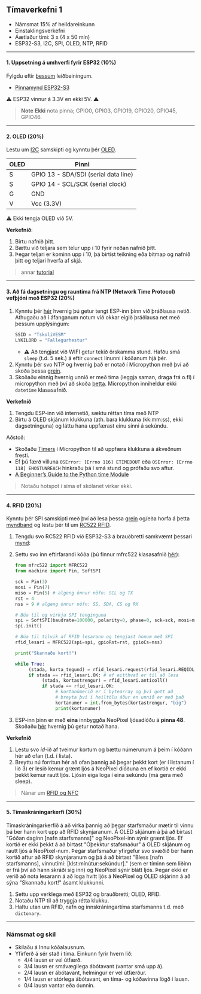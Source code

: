 
## Tímaverkefni 1 

- Námsmat 15% af heildareinkunn
- Einstaklingsverkefni
- Áætlaður tími: 3 x (4 x 50 mín)
- ESP32-S3, I2C, SPI, OLED, NTP, RFID 

---

#### 1. Uppsetning á umhverfi fyrir ESP32 (10%)
Fylgdu eftir [þessum](https://github.com/VESM2VT/ESP32/blob/main/verkefni/Timaverkefni0.md) leiðbeiningum. 

- [Pinnamynd ESP32-S3](https://github.com/Freenove/Freenove_ESP32_S3_WROOM_Board/blob/main/ESP32S3_Pinout.png)

:warning: ESP32 vinnur á 3.3V en ekki 5V. :warning:

> **Note**
> **Ekki** nota pinna; GPIO0, GPIO3, GPIO19, GPIO20, GPIO45, GPIO46. 

<!-- 
> [ESP32](https://lastminuteengineers.com/getting-started-with-esp32/) (önnur týpa) ásamt [ESP32 Pinout útskýringum](https://lastminuteengineers.com/esp32-pinout-reference/).
> ESP32 notast við 3.3V logic levels fyrir samskipti. Það er ekki hægt að vinna með íhluti sem krefjast 5V logic.
-->

---

#### 2. OLED (20%)

Lestu um [I2C](https://www.circuitbasics.com/basics-of-the-i2c-communication-protocol/) samskipti og kynntu þér [OLED](https://www.donskytech.com/micropython-interfacing-with-ssd1306-oled-display/).

OLED | Pinni
--- | ---
S | GPIO 13 - SDA/SDI (serial data line)
S | GPIO 14 - SCL/SCK (serial clock)
G | GND 
V | Vcc (3.3V)

:warning: Ekki tengja OLED við 5V.

**Verkefnið**:
1. Birtu nafnið þitt.
1. Bættu við teljara sem telur upp í 10 fyrir neðan nafnið þitt.
1. Þegar teljari er kominn upp í 10, þá birtist teikning eða bitmap og nafnið þitt og teljari hverfa af skjá.

> annar [tutorial](https://randomnerdtutorials.com/micropython-oled-display-esp32-esp8266/)

<!--
 _notar breytur_
- [ssd1306 library](https://pypi.org/project/micropython-ssd1306/) _nýja safnið (vísað í grein)_
- [ssd1306](https://github.com/VESM3/IOT/blob/main/Kodi/ssd1306.py) micropython safnið frá Adafruit. _read only núna_
- [Adafruit_GFX](https://randomnerdtutorials.com/micropython-ssd1306-oled-scroll-shapes-esp32-esp8266/)  Display Scroll Functions and Draw Shapes _**deprecated**_ <br> 
-->

---

#### 3. Að fá dagsetningu og rauntíma frá NTP (Network Time Protocol) vefþjóni með ESP32 (20%)

1. Kynntu þér [hér](https://docs.micropython.org/en/latest/esp32/quickref.html#wlan) hvernig þú getur tengt ESP-inn þinn við þráðlausa netið. Athugaðu að í áfanganum notum við okkar eigið þráðlausa net með þessum upplýsingum:
     ```python
     SSID = "TskoliVESM"
     LYKILORD = "Fallegurhestur"
     ```
     - ⚠️ Að tengjast við WIFI getur tekið örskamma stund. Hafðu smá `sleep` (t.d. 5 sek.) á eftir `connect` línunni í kóðanum hjá þér.
1. Kynntu þér svo NTP og hvernig það er notað í Micropython með því að skoða þessa [grein](https://bhave.sh/micropython-ntp/).
1. Skoðaðu einnig hvernig unnið er með tíma (leggja saman, draga frá o.fl) í micropython með því að skoða [þetta](https://docs.micropython.org/en/latest/library/time.html). Micropython inniheldur ekki `datetime` klasasafnið.

**Verkefnið**
1. Tengdu ESP-inn við internetið, sæktu réttan tíma með NTP
2. Birtu á OLED skjánum klukkuna (ath. bara klukkuna (kk:mm:ss), ekki dagsetninguna) og láttu hana uppfærast einu sinni á sekúndu.

Aðstoð:
 - Skoðaðu [Timers](https://docs.micropython.org/en/latest/esp32/quickref.html#timers) í Micropython til að uppfæra klukkuna á ákveðnum fresti.
 - Ef þú færð villuna `OSError: [Errno 116] ETIMEDOUT` eða `OSError: [Errno 118] EHOSTUNREACH` hinkraðu þá í smá stund og prófaðu svo aftur.
 - [A Beginner’s Guide to the Python time Module](https://realpython.com/python-time-module/)
 
<!-- 
Birtu tíma og dagsetningu ( dagur, mánuður, ár ) í Serial Monitor miðað við Ísland, sjá [Getting Time From NTP Server With ESP32](https://lastminuteengineers.com/esp32-ntp-server-date-time-tutorial/).

```C++
   ssid     = "TskoliVESM";           
   password = "Fallegurhestur";
```
-->
> Notaðu hotspot í síma ef skólanet virkar ekki.

---

#### 4. RFID (20%)

Kynntu þér SPI samskipti með því að lesa þessa [grein](https://www.circuitbasics.com/basics-of-the-spi-communication-protocol) og/eða horfa á þetta [myndband](https://www.youtube.com/watch?v=ldRkXTBw9_o) og lestu þér til um [RC522 RFID](https://lastminuteengineers.com/how-rfid-works-rc522-arduino-tutorial/). 

1. Tengdu svo RC522 RFID við ESP32-S3 á brauðbretti samkvæmt þessari [mynd](https://raw.githubusercontent.com/VESM3/IOT/main/Myndir/verkefni_1_3_rfid_tenging.png): 
1. Settu svo inn eftirfarandi kóða (þú finnur mfrc522 klasasafnið [hér](https://github.com/cefn/micropython-mfrc522/blob/master/mfrc522.py)):
     ```python
     from mfrc522 import MFRC522
     from machine import Pin, SoftSPI

     sck = Pin(3) 
     mosi = Pin(7)
     miso = Pin(5) # algeng önnur nöfn: SCL og TX
     rst = 4
     nss = 9 # algeng önnur nöfn: SS, SDA, CS og RX

     # Búa til og virkja SPI tenginguna
     spi = SoftSPI(baudrate=100000, polarity=0, phase=0, sck=sck, mosi=mosi, miso=miso)
     spi.init()

     # Búa til tilvik af RFID lesarann og tengjast honum með SPI
     rfid_lesari = MFRC522(spi=spi, gpioRst=rst, gpioCs=nss)

     print("Skannaðu kort!")

     while True:
          (stada, korta_tegund) = rfid_lesari.request(rfid_lesari.REQIDL)
          if stada == rfid_lesari.OK: # ef eitthvað er til að lesa
               (stada, kortastrengur) = rfid_lesari.anticoll()
               if stada == rfid_lesari.OK:
                    # kortanúmerið er í bytearray og því gott að 
                    # breyta því í heiltölu áður en unnið er með það
                    kortanumer = int.from_bytes(kortastrengur, "big")
                    print(kortanumer)
     ```

1. ESP-inn þinn er með **eina** innbyggða NeoPixel ljósadíóðu á **pinna 48**. Skoðaðu [hér](https://docs.micropython.org/en/latest/esp32/quickref.html#neopixel-and-apa106-driver) hvernig þú getur notað hana.

**Verkefnið**
1. Lestu svo *id*-ið af tveimur kortum og bættu númerunum á þeim í kóðann hér að ofan (t.d. í lista).
1. Breyttu nú forritun hér að ofan þannig að þegar þekkt kort (er í listanum í lið 3) er lesið kemur grænt ljós á NeoPixel díóðuna en ef kortið er ekki þekkt kemur rautt ljós. Ljósin eiga loga í eina sekúndu (má gera með sleep).

<!-- 

Finndu út ID á RFID tagi, sjá [víratengingar og kóða](https://esp32io.com/tutorials/esp32-rfid-nfc). 
1. Tengdu tvö LEDS (rautt og grænt) og RFID tags með RC522 til að auðkenna notanda, sjá [myndband](https://youtu.be/GX_4IAHJzBE) og [kóðadæmi](https://github.com/VESM3/IOT/blob/main/Kodi/RFID_audkenning.ino).

:warning:  Tengdu VCC í 3.3V (ekki 5V) annars skemmur þú RFID

RFID | ESP32
--- | ---
SS | GPIO 5
SCK | GPIO 18
MOSI | GPIO 23
MISO | GPIO 19
IRQ | 
GND | GND
RST | GPIO 27
VCC | **3.3V**
-->

> Nánar um [RFID og NFC](https://github.com/VESM3/IOT/wiki/RFID-og-NFC) <br>

<!--
Skrifaðu nafnið þitt á RFID tag með RC522 RFID. Notaðu lesaðgerð og birtu nafnið í Serial monitor.
fjarlægðu eftirfarandi kóða í les/skrif aðgerðum: `Serial.println(mfrc522.GetStatusCodeName(status));`
-->

---

#### 5. Tímaskráningarkerfi  (30%)

Tímaskráningarkerfið á að virka þannig að þegar starfsmaður mætir til vinnu þá ber hann kort upp að RFID skynjaranum. Á OLED skjánum á þá að birtast "Góðan daginn [nafn starfsmanns]" og NeoPixel-inn sýnir grænt ljós. Ef kortið er ekki þekkt á að birtast "Óþekktur stafsmaður" á OLED skjánum og rautt ljós á NeoPixel-num. Þegar starfsmaður yfirgefur svo svæðið ber hann kortið aftur að RFID skynjaranum og þá á að birtast "Bless [nafn starfsmanns], vinnutími: [klst:mínútur:sekúndur]." (sem er tíminn sem liðinn er frá því að hann skráði sig inn) og NeoPixel sýnir blátt ljós. Þegar ekki er verið að nota lesarann á að loga hvítt ljós á NeoPixel og OLED skjárinn á að sýna "Skannaðu kort!" ásamt klukkunni.

1. Settu upp verklega með ESP32 og brauðbretti; OLED, RFID. 
1. Notaðu NTP til að tryggja rétta klukku. 
2. Haltu utan um RFID, nafn og innskráningartíma starfsmanns t.d. með `dictonary`.

<!--

1. notaðu `id` af RFID tag fyrir auðkenningu. Þegar notandi skráir sig inn þá verður tímaskráning, nafn birtist á OLED og grænt LED logar. Þegar notandi skráir sig út þá á að birtast á OLED nafn og viðverutíminn ( frá innskráningu ) og rautt LED logar. 
 

Demo:
- [Toggle LED with NFC Tag and PIN](https://www.hackster.io/wesee/toggle-led-with-nfc-tag-and-pin-57f894)
- [Build your own Raspberry Pi RFID Attendance System](https://pimylifeup.com/raspberry-pi-rfid-attendance-system/)
- [Attendance System Using Raspberry Pi and NFC Tag Reader](https://www.instructables.com/id/Attendance-system-using-Raspberry-Pi-and-NFC-Tag-r/).
-->

---

### Námsmat og skil

- Skilaðu á Innu kóðalausnum.
- Yfirferð á sér stað í tíma. Einkunn fyrir hvern lið: 
    - 4/4 lausn er vel útfærð.
    - 3/4 lausn er smávægilega ábótavant (vantar smá upp á).
    - 2/4 lausn er ábótavant, helmingur er vel útfærður.
    - 1/4 lausn er stórlega ábótavant, en tíma- og kóðavinna lögð í lausn.
    - 0/4 lausn vantar eða óunnin.


